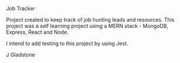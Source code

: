 Job Tracker

Project created to keep track of job hunting leads and resources. 
This project was a self learning project using a MERN stack - MongoDB, Express, React and Node. 

I intend to add testing to this project by using Jest.

J Gladstone